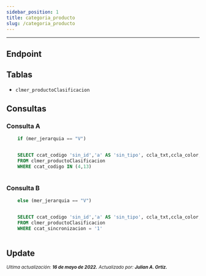 ```yaml
---
sidebar_position: 1
title: categoria_producto
slug: /categoria_producto
---
```


***

## Endpoint

## Tablas

- ```clmer_productoClasificacion```

## Consultas

### Consulta A

```js title="Condiciones"
    if (mer_jerarquia == "V")
```

```sql title="Query"

    SELECT ccat_codigo 'sin_id','a' AS 'sin_tipo', ccla_txt,ccla_color,ccat_orden 
    FROM clmer_productoClasificacion 
    WHERE ccat_codigo IN (4,13)
  
```

### Consulta B

```js title="Condiciones"
    else (mer_jerarquia == "V")
```

```sql title="Query"

    SELECT ccat_codigo 'sin_id','a' AS 'sin_tipo', ccla_txt,ccla_color,ccat_orden 
    FROM clmer_productoClasificacion 
    WHERE ccat_sincronizacion = '1'
  
```

## Update

<div class="ultima-actualizacion">
  <small>
    <i>
      Ultima actualización:
      <b> 16 de mayo de 2022.</b>
    </i>
  </small>

  <small>
    <i>
      Actualizado por:
      <b> Julian A. Ortiz.</b>
    </i>
  </small>
</div>